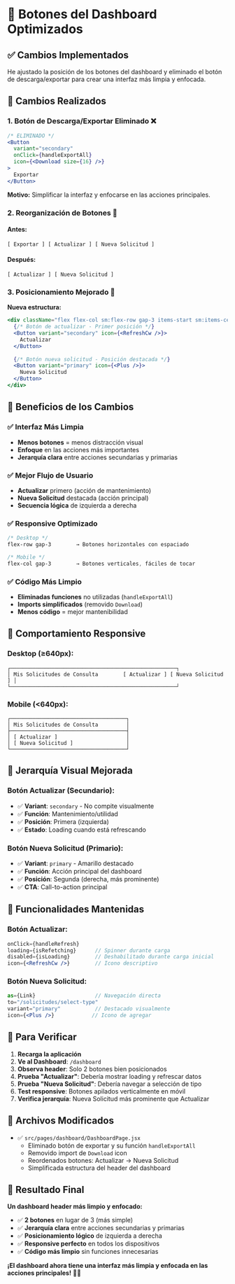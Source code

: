 # 🔧 Botones del Dashboard Optimizados

## ✅ **Cambios Implementados**

He ajustado la posición de los botones del dashboard y eliminado el botón de descarga/exportar para crear una interfaz más limpia y enfocada.

## 🎯 **Cambios Realizados**

### **1. Botón de Descarga/Exportar Eliminado** ❌
```jsx
/* ELIMINADO */
<Button
  variant="secondary"
  onClick={handleExportAll}
  icon={<Download size={16} />}
>
  Exportar
</Button>
```

**Motivo:** Simplificar la interfaz y enfocarse en las acciones principales.

### **2. Reorganización de Botones** 🔄

#### **Antes:**
```
[ Exportar ] [ Actualizar ] [ Nueva Solicitud ]
```

#### **Después:**
```
[ Actualizar ] [ Nueva Solicitud ]
```

### **3. Posicionamiento Mejorado** 📐

**Nueva estructura:**
```jsx
<div className="flex flex-col sm:flex-row gap-3 items-start sm:items-center">
  {/* Botón de actualizar - Primer posición */}
  <Button variant="secondary" icon={<RefreshCw />}>
    Actualizar
  </Button>
  
  {/* Botón nueva solicitud - Posición destacada */}
  <Button variant="primary" icon={<Plus />}>
    Nueva Solicitud
  </Button>
</div>
```

## 🎨 **Beneficios de los Cambios**

### ✅ **Interfaz Más Limpia**
- **Menos botones** = menos distracción visual
- **Enfoque** en las acciones más importantes
- **Jerarquía clara** entre acciones secundarias y primarias

### ✅ **Mejor Flujo de Usuario**
- **Actualizar** primero (acción de mantenimiento)
- **Nueva Solicitud** destacada (acción principal)
- **Secuencia lógica** de izquierda a derecha

### ✅ **Responsive Optimizado**
```css
/* Desktop */
flex-row gap-3        → Botones horizontales con espaciado

/* Mobile */  
flex-col gap-3        → Botones verticales, fáciles de tocar
```

### ✅ **Código Más Limpio**
- **Eliminadas funciones** no utilizadas (`handleExportAll`)
- **Imports simplificados** (removido `Download`)
- **Menos código** = mejor mantenibilidad

## 📱 **Comportamiento Responsive**

### **Desktop (≥640px):**
```
┌─────────────────────────────────────────────────────┐
│ Mis Solicitudes de Consulta        [ Actualizar ] [ Nueva Solicitud ] │
└─────────────────────────────────────────────────────┘
```

### **Mobile (<640px):**
```
┌─────────────────────────────────────┐
│ Mis Solicitudes de Consulta         │
├─────────────────────────────────────┤
│ [ Actualizar ]                      │
│ [ Nueva Solicitud ]                 │
└─────────────────────────────────────┘
```

## 🎯 **Jerarquía Visual Mejorada**

### **Botón Actualizar (Secundario):**
- ✅ **Variant**: `secondary` - No compite visualmente
- ✅ **Función**: Mantenimiento/utilidad
- ✅ **Posición**: Primera (izquierda)
- ✅ **Estado**: Loading cuando está refrescando

### **Botón Nueva Solicitud (Primario):**
- ✅ **Variant**: `primary` - Amarillo destacado
- ✅ **Función**: Acción principal del dashboard
- ✅ **Posición**: Segunda (derecha, más prominente)
- ✅ **CTA**: Call-to-action principal

## 🔧 **Funcionalidades Mantenidas**

### **Botón Actualizar:**
```jsx
onClick={handleRefresh}
loading={isRefetching}      // Spinner durante carga
disabled={isLoading}        // Deshabilitado durante carga inicial
icon={<RefreshCw />}        // Icono descriptivo
```

### **Botón Nueva Solicitud:**
```jsx
as={Link}                   // Navegación directa
to="/solicitudes/select-type"
variant="primary"           // Destacado visualmente
icon={<Plus />}            // Icono de agregar
```

## 🚀 **Para Verificar**

1. **Recarga la aplicación**
2. **Ve al Dashboard**: `/dashboard`
3. **Observa header**: Solo 2 botones bien posicionados
4. **Prueba "Actualizar"**: Debería mostrar loading y refrescar datos
5. **Prueba "Nueva Solicitud"**: Debería navegar a selección de tipo
6. **Test responsive**: Botones apilados verticalmente en móvil
7. **Verifica jerarquía**: Nueva Solicitud más prominente que Actualizar

## 📁 **Archivos Modificados**

- ✅ `src/pages/dashboard/DashboardPage.jsx`
  - Eliminado botón de exportar y su función `handleExportAll`
  - Removido import de `Download` icon
  - Reordenados botones: Actualizar → Nueva Solicitud
  - Simplificada estructura del header del dashboard

## 🎨 **Resultado Final**

**Un dashboard header más limpio y enfocado:**
- ✅ **2 botones** en lugar de 3 (más simple)
- ✅ **Jerarquía clara** entre acciones secundarias y primarias
- ✅ **Posicionamiento lógico** de izquierda a derecha
- ✅ **Responsive perfecto** en todos los dispositivos
- ✅ **Código más limpio** sin funciones innecesarias

**¡El dashboard ahora tiene una interfaz más limpia y enfocada en las acciones principales!** 🔧✨